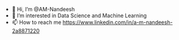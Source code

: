 - 👋 Hi, I’m @AM-Nandeesh
- 👀 I’m interested in Data Science and Machine Learning
- 📫 How to reach me https://www.linkedin.com/in/a-m-nandeesh-2a8871220

<!---
AM-Nandeesh/AM-Nandeesh is a ✨ special ✨ repository because its `README.md` (this file) appears on your GitHub profile.
You can click the Preview link to take a look at your changes.
--->

